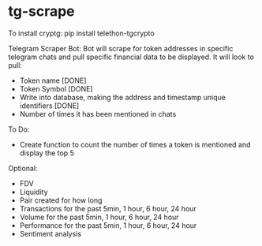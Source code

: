 # tg-scrape

To install cryptg: pip install telethon-tgcrypto

Telegram Scraper Bot: Bot will scrape for token addresses in specific telegram chats and pull specific financial data to be displayed. It will look to pull:

- Token name [DONE]
- Token Symbol [DONE]
- Write into database, making the address and timestamp unique identifiers [DONE]
- Number of times it has been mentioned in chats

To Do:
- Create function to count the number of times a token is mentioned and display the top 5
 

Optional:
- FDV
- Liquidity
- Pair created for how long
- Transactions for the past 5min, 1 hour, 6 hour, 24 hour
- Volume for the past 5min, 1 hour, 6 hour, 24 hour
- Performance for the past 5min, 1 hour, 6 hour, 24 hour
- Sentiment analysis
